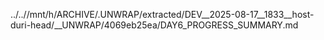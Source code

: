 ../..//mnt/h/ARCHIVE/.UNWRAP/extracted/DEV__2025-08-17__1833__host-duri-head/__UNWRAP/4069eb25ea/DAY6_PROGRESS_SUMMARY.md